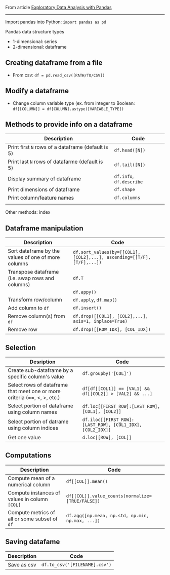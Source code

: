 From article [Exploratory Data Analysis with Pandas](https://medium.com/open-machine-learning-course/open-machine-learning-course-topic-1-exploratory-data-analysis-with-pandas-de57880f1a68)

---


Import pandas into Python:  `import pandas as pd`


Pandas data structure types
 * 1-dimensional:  series
 * 2-dimensional:  dataframe


## Creating dataframe from a file

* From csv:  `df = pd.read_csv([PATH/TO/CSV])`


## Modify a dataframe
* Change column variable type (ex. from integer to Boolean:  
`df[[COLUMN]] = df[COLUMN].astype([VARIABLE_TYPE])`

## Methods to provide info on a dataframe


|Description |Code  |
|--- | --- |
| Print first `N` rows of a dataframe (default is 5) | `df.head([N])`|
| Print last `N` rows of datafarme (default is 5)| `df.tail([N])` |
| Display summary of dataframe | `df.info`,  `df.describe` |
| Print dimensions of dataframe | `df.shape`  |
| Print column/feature names | `df.columns` |
|  |  |

Other methods:  index


## Dataframe manipulation
|Description |Code  |
|--- | --- |
| Sort dataframe by the values of one of more columns | `df.sort_values(by=[[COL1],[COL2],...], ascending=[[T/F],[T/F],...])`|
| Transpose dataframe (i.e. swap rows and columns) | `df.T` |
|  | `df.appy()` |
| Transform row/column |  `df.apply`, `df.map()`|
| Add column to `df`| `df.insert()` |
| Remove column(s) from `df`|  `df.drop([[COL1], [COL2],...], axis=1, inplace=True)`|
| Remove row | `df.drop([[ROW_IDX], [COL_IDX])` |

## Selection
|Desription|Code|
|---|---|
| Create sub-dataframe by a specific column's value| `df.groupby('[COL]')`|
| Select rows of dataframe that meet one or more criteria (==, <, >, etc.) | `df[df[[COL1]] == [VAL1] && df[[COL2]] > [VAL2] && ...]`|
| Select portion of dataframe using column names | `df.loc[[FIRST_ROW]:[LAST_ROW], [COL1], [COL2]]` |
| Select portion of datrame using column indices | `df.iloc[[FIRST_ROW]:[LAST_ROW], [COL1_IDX], [COL2_IDX]]`  |
| Get one value|  `d.loc[[ROW], [COL]]`|

## Computations
|Description |Code  |
|--- | --- |
| Compute mean of a numerical column | `df[[COL]].mean()`|
| Compute instances of values in column `[COL]`  | `df[[COL]].value_counts(normalize=[TRUE/FALSE])`  |
| Compute metrics of all or some subset of `df` |  `df.agg([np.mean, np.std, np.min, np.max, ...])`|

## Saving datafame
|Description |Code  |
|--- | --- |
| Save as csv | `df.to_csv('[FILENAME].csv')`|

